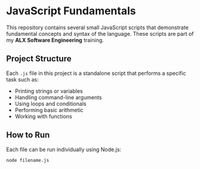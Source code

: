 # JavaScript Fundamentals

This repository contains several small JavaScript scripts that demonstrate fundamental concepts and syntax of the language. These scripts are part of my **ALX Software Engineering** training.

##  Project Structure

Each `.js` file in this project is a standalone script that performs a specific task such as:

- Printing strings or variables
- Handling command-line arguments
- Using loops and conditionals
- Performing basic arithmetic
- Working with functions

##  How to Run

Each file can be run individually using Node.js:

```bash
node filename.js